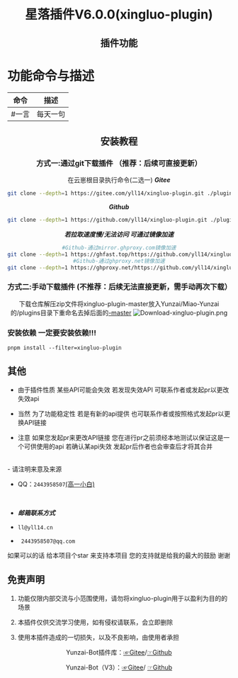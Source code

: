 <div align="center">
<h1>星落插件V6.0.0(xingluo-plugin)</h1>

 ## 插件功能
 </div>

# 功能命令与描述

|   命令 | 描述 |
|--------|-----|
| #一言  | 每天一句 |


 <div align="center">
 
 ## 安装教程  
### 方式一:通过git下载插件  （推荐：后续可直接更新）
在云崽根目录执行命令(二选一)
***Gitee***
```sh
git clone --depth=1 https://gitee.com/yll14/xingluo-plugin.git ./plugins/xingluo-plugin/
```
***Github***
```sh
git clone --depth=1 https://github.com/yll14/xingluo-plugin.git ./plugins/xingluo-plugin/
```
***若拉取速度慢/无法访问 可通过镜像加速***
```sh
#Github-通过mirror.ghproxy.com镜像加速
git clone --depth=1 https://ghfast.top/https://github.com/yll14/xingluo-plugin.git ./plugins/xingluo-plugin/
#Github-通过ghproxy.net镜像加速
git clone --depth=1 https://ghproxy.net/https://github.com/yll14/xingluo-plugin.git ./plugins/xingluo-plugin/
```
### 方式二:手动下载插件 (不推荐：后续无法直接更新，需手动再次下载）
下载仓库解压zip文件将xingluo-plugin-master放入Yunzai/Miao-Yunzai的/plugins目录下重命名去掉后面的<u>-master</u>
<img src='https://img.yll14.cn/i/2025/02/08/67a70020961d4.png'  alt='Download-xingluo-plugin.png'></img>
</div>

### 安装依赖 一定要安装依赖!!!

```
pnpm install --filter=xingluo-plugin
```

 ## 其他  
 - 由于插件性质 某些API可能会失效 若发现失效API 可联系作者或发起pr以更改失效api

 - 当然 为了功能稳定性 若是有新的api提供 也可联系作者或按照格式发起pr以更换API链接

 - 注意 如果您发起pr来更改API链接 您在进行pr之前须经本地测试以保证这是一个可供使用的api 若确认某api失效 发起pr后作者也会审查后才将其合并
<br/>
- 请注明来意及来源
<br/>

- QQ：```2443958507```[(高一小白)](https://qm.qq.com/cgi-bin/qm/qr?k=Vzr6Z6yISyfTNKic29xQEattdPxHldPW)

<br/>

- ***邮箱联系方式***

- ``` ll@yll14.cn ```

- ``` 2443958507@qq.com```

如果可以的话 给本项目个star 来支持本项目 您的支持就是给我的最大的鼓励 谢谢


## 免责声明

1) 功能仅限内部交流与小范围使用，请勿将xingluo-plugin用于以盈利为目的的场景

2) 本插件仅供交流学习使用，如有侵权请联系，会立即删除

3) 使用本插件造成的一切损失，以及不良影响，由使用者承担

<div align="center">

Yunzai-Bot插件库：[☞Gitee](https://gitee.com/yhArcadia/Yunzai-Bot-plugins-index)/[☞Github](https://github.com/yhArcadia/Yunzai-Bot-plugins-index)

Yunzai-Bot（V3）：[☞Gitee](https://gitee.com/Le-niao/Yunzai-Bot)/ [☞Github](https://github.com/Le-niao/Yunzai-Bot)

</div>
